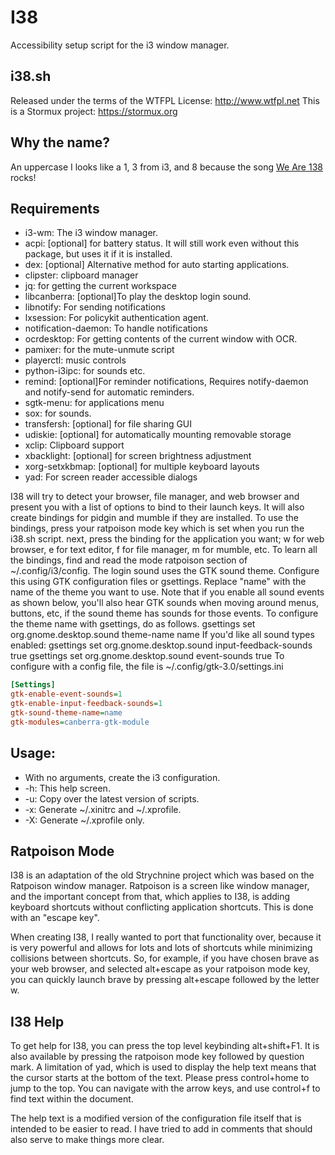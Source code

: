 # I38

Accessibility setup script for the i3 window manager.

## i38.sh
Released under the terms of the WTFPL License: http://www.wtfpl.net
This is a Stormux project: https://stormux.org


## Why the name?

An uppercase I looks like a 1, 3 from i3, and 8 because the song [We Are 138](https://www.youtube.com/watch?v=-n2Mkdw4q44) rocks!


## Requirements

- i3-wm: The i3 window manager.
- acpi: [optional] for battery status. It will still work even without this package, but uses it if it is installed.
- dex: [optional] Alternative method for auto starting applications.
- clipster: clipboard manager
- jq: for getting the current workspace
- libcanberra: [optional]To play the desktop login sound.
- libnotify: For sending notifications
- lxsession: For policykit authentication agent.
- notification-daemon: To handle notifications
- ocrdesktop: For getting contents of the current window with OCR.
- pamixer: for the mute-unmute script
- playerctl: music controls
- python-i3ipc: for sounds etc.
- remind: [optional]For reminder notifications, Requires notify-daemon and notify-send for automatic reminders.
- sgtk-menu: for applications menu
- sox: for sounds.
- transfersh: [optional] for file sharing GUI
- udiskie: [optional] for automatically mounting removable storage
- xclip: Clipboard support
- xbacklight: [optional] for screen brightness adjustment
- xorg-setxkbmap: [optional] for multiple keyboard layouts
- yad: For screen reader accessible dialogs

I38 will try to detect your browser, file manager, and web browser and present you with a list of options to bind to their launch keys. It will also create bindings for pidgin and mumble if they are installed. To use the bindings, press your ratpoison mode key which is set when you run the i38.sh script. next, press the binding for the application you want; w for web browser, e for text editor, f for file manager, m for mumble, etc. To learn all the bindings, find and read the mode ratpoison section of ~/.config/i3/config.
The login sound uses the GTK sound theme. Configure this using GTK configuration files or gsettings. Replace "name" with the name of the theme you want to use.
Note that if you enable all sound events as shown below, you'll also hear GTK sounds when moving around menus, buttons, etc, if the sound theme has sounds for those events.
To configure the theme name with gsettings, do as follows.
    gsettings set org.gnome.desktop.sound theme-name name
If you'd like all sound types enabled:
    gsettings set org.gnome.desktop.sound input-feedback-sounds true
    gsettings set org.gnome.desktop.sound event-sounds true
To configure with a config file, the file is ~/.config/gtk-3.0/settings.ini
```ini
[Settings]
gtk-enable-event-sounds=1
gtk-enable-input-feedback-sounds=1
gtk-sound-theme-name=name
gtk-modules=canberra-gtk-module
```

## Usage:

- With no arguments, create the i3 configuration.
- -h: This help screen.
- -u: Copy over the latest version of scripts.
- -x: Generate ~/.xinitrc and ~/.xprofile.
- -X: Generate ~/.xprofile only.


## Ratpoison Mode

I38 is an adaptation of the old Strychnine project which was based on the Ratpoison window manager. Ratpoison is a screen like window manager, and the important concept from that, which applies to I38, is adding keyboard shortcuts without conflicting application shortcuts. This is done with an "escape key".

When creating I38, I really wanted to port that functionality over, because it is very powerful and allows for lots and lots of shortcuts while minimizing collisions between shortcuts. So, for example, if you have chosen brave as your web browser, and selected alt+escape as your ratpoison mode key, you can quickly launch brave by pressing alt+escape followed by the letter w.


## I38 Help

To get help for I38, you can press the top level keybinding alt+shift+F1. It is also available by pressing the ratpoison mode key followed by question mark. A limitation of yad, which is used to display the help text means that the cursor starts at the bottom of the text. Please press control+home to jump to the top. You can navigate with the arrow keys, and use control+f to find text within the document.

The help text is a modified version of the configuration file itself that is intended to be easier to read. I have tried to add in comments that should also serve to make things more clear.
